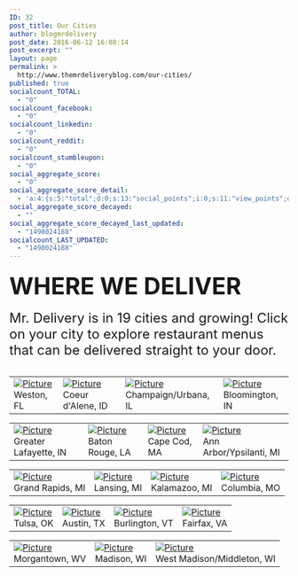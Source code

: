 ```yaml
---
ID: 32
post_title: Our Cities
author: blogmrdelivery
post_date: 2016-06-12 16:08:14
post_excerpt: ""
layout: page
permalink: >
  http://www.themrdeliveryblog.com/our-cities/
published: true
socialcount_TOTAL:
  - "0"
socialcount_facebook:
  - "0"
socialcount_linkedin:
  - "0"
socialcount_reddit:
  - "0"
socialcount_stumbleupon:
  - "0"
social_aggregate_score:
  - "0"
social_aggregate_score_detail:
  - 'a:4:{s:5:"total";d:0;s:13:"social_points";i:0;s:11:"view_points";d:0;s:14:"comment_points";i:0;}'
social_aggregate_score_decayed:
  - ""
social_aggregate_score_decayed_last_updated:
  - "1498024188"
socialcount_LAST_UPDATED:
  - "1498024188"
---
```

<h4 class="wsite-content-title"><span style="font-size: 300%;">WHERE WE DELIVER</span></h4><div class="paragraph"><span style="font-size: x-large;">Mr. Delivery is in 19 cities and growing! Click on your city to explore restaurant menus that can be delivered straight to your door.</span></div><div class="paragraph"> </div><div><div class="wsite-multicol"><div class="wsite-multicol-table-wrap"><table class="wsite-multicol-table"><tbody class="wsite-multicol-tbody"><tr class="wsite-multicol-tr"><td class="wsite-multicol-col"><div><div class="wsite-image wsite-image-border-border-width:0 "><a href="https://www.mrdelivery.com/restaurants/weston-fl-food-delivery" target="_blank" rel="noopener"><img src="http://blog.mrdelivery.com/uploads/1/4/7/7/14773916/1445464725.png" alt="Picture" /></a><div>Weston, FL</div></div></div></td><td class="wsite-multicol-col"><div><div class="wsite-image wsite-image-border-border-width:0 "><a href="https://www.mrdelivery.com/restaurants/coeur-dalene-food-delivery" target="_blank" rel="noopener"><img src="http://blog.mrdelivery.com/uploads/1/4/7/7/14773916/1461616052.png" alt="Picture" /></a><div>Coeur d'Alene, ID</div></div></div></td><td class="wsite-multicol-col"><div><div class="wsite-image wsite-image-border-border-width:0 "><a href="https://www.mrdelivery.com/restaurants/champaign-urbana-food-delivery" target="_blank" rel="noopener"><img src="http://blog.mrdelivery.com/uploads/1/4/7/7/14773916/1445464784.png" alt="Picture" /></a><div>Champaign/Urbana, IL</div></div></div></td><td class="wsite-multicol-col"><div><div class="wsite-image wsite-image-border-border-width:0 "><a href="https://www.mrdelivery.com/restaurants/bloomington-food-delivery" target="_blank" rel="noopener"><img src="http://blog.mrdelivery.com/uploads/1/4/7/7/14773916/1445531654.png" alt="Picture" /></a><div>Bloomington, IN</div></div></div></td></tr></tbody></table></div></div></div><div><div class="wsite-multicol"><div class="wsite-multicol-table-wrap"><table class="wsite-multicol-table"><tbody class="wsite-multicol-tbody"><tr class="wsite-multicol-tr"><td class="wsite-multicol-col"><div><div class="wsite-image wsite-image-border-border-width:0 "><a href="https://www.mrdelivery.com/restaurants/greater-lafayette-food-delivery" target="_blank" rel="noopener"><img src="http://blog.mrdelivery.com/uploads/1/4/7/7/14773916/1445531724.png" alt="Picture" /></a><div>Greater Lafayette, IN</div></div></div></td><td class="wsite-multicol-col"><div><div class="wsite-image wsite-image-border-border-width:0 "><a href="https://www.mrdelivery.com/restaurants/baton-rouge-food-delivery" target="_blank" rel="noopener"><img src="http://blog.mrdelivery.com/uploads/1/4/7/7/14773916/1445532023.png" alt="Picture" /></a><div>Baton Rouge, LA</div></div></div></td><td class="wsite-multicol-col"><div><div class="wsite-image wsite-image-border-border-width:0 "><a href="https://www.mrdelivery.com/restaurants/Mid-Cape-Cod" target="_blank" rel="noopener"><img src="http://blog.mrdelivery.com/uploads/1/4/7/7/14773916/1461615795.png" alt="Picture" /></a><div>Cape Cod, MA</div></div></div></td><td class="wsite-multicol-col"><div><div class="wsite-image wsite-image-border-border-width:0 "><a href="https://www.mrdelivery.com/restaurants/ann-arbor-food-delivery" target="_blank" rel="noopener"><img src="http://blog.mrdelivery.com/uploads/1/4/7/7/14773916/1445532119.png" alt="Picture" /></a><div>Ann Arbor/Ypsilanti, MI</div></div></div></td></tr></tbody></table></div></div></div><div><div class="wsite-multicol"><div class="wsite-multicol-table-wrap"><table class="wsite-multicol-table"><tbody class="wsite-multicol-tbody"><tr class="wsite-multicol-tr"><td class="wsite-multicol-col"><div><div class="wsite-image wsite-image-border-border-width:0 "><a href="https://www.mrdelivery.com/restaurants/grand-rapids-food-delivery" target="_blank" rel="noopener"><img src="http://blog.mrdelivery.com/uploads/1/4/7/7/14773916/1461616397.png" alt="Picture" /></a><div>Grand Rapids, MI</div></div></div></td><td class="wsite-multicol-col"><div><div class="wsite-image wsite-image-border-border-width:0 "><a href="https://www.mrdelivery.com/browse/east-lansing" target="_blank" rel="noopener"><img src="http://blog.mrdelivery.com/uploads/1/4/7/7/14773916/1445532193.png" alt="Picture" /></a><div>Lansing, MI</div></div></div></td><td class="wsite-multicol-col"><div><div class="wsite-image wsite-image-border-border-width:0 "><a href="https://www.mrdelivery.com/browse/kalamazoo-mi" target="_blank" rel="noopener"><img src="http://blog.mrdelivery.com/uploads/1/4/7/7/14773916/1445532292.png" alt="Picture" /></a><div>Kalamazoo, MI</div></div></div></td><td class="wsite-multicol-col"><div><div class="wsite-image wsite-image-border-border-width:0 "><a href="https://www.mrdelivery.com/browse/columbia" target="_blank" rel="noopener"><img src="http://blog.mrdelivery.com/uploads/1/4/7/7/14773916/1445532373.png" alt="Picture" /></a><div>Columbia, MO</div></div></div></td></tr></tbody></table></div></div></div><div><div class="wsite-multicol"><div class="wsite-multicol-table-wrap"><table class="wsite-multicol-table"><tbody class="wsite-multicol-tbody"><tr class="wsite-multicol-tr"><td class="wsite-multicol-col"><div><div class="wsite-image wsite-image-border-border-width:0 "><a href="https://www.mrdelivery.com/restaurants/tulsa-food-delivery" target="_blank" rel="noopener"><img src="http://blog.mrdelivery.com/uploads/1/4/7/7/14773916/1445532458.png" alt="Picture" /></a><div>Tulsa, OK</div></div></div></td><td class="wsite-multicol-col"><div><div class="wsite-image wsite-image-border-border-width:0 "><a href="https://www.mrdelivery.com/restaurants/austin-tx-food-delivery" target="_blank" rel="noopener"><img src="http://blog.mrdelivery.com/uploads/1/4/7/7/14773916/1445532677.png" alt="Picture" /></a><div>Austin, TX</div></div></div></td><td class="wsite-multicol-col"><div><div class="wsite-image wsite-image-border-border-width:0 "><a href="https://www.mrdelivery.com/restaurants/burlington-vt-food-delivery" target="_blank" rel="noopener"><img src="http://blog.mrdelivery.com/uploads/1/4/7/7/14773916/1445467793.png" alt="Picture" /></a><div>Burlington, VT</div></div></div></td><td class="wsite-multicol-col"><div><div class="wsite-image wsite-image-border-border-width:0 "><a href="https://www.mrdelivery.com/restaurants/fairfax-food-delivery" target="_blank" rel="noopener"><img src="http://blog.mrdelivery.com/uploads/1/4/7/7/14773916/1445532767.png" alt="Picture" /></a><div>Fairfax, VA</div></div></div></td></tr></tbody></table></div></div></div><div><div class="wsite-multicol"><div class="wsite-multicol-table-wrap"><table class="wsite-multicol-table"><tbody class="wsite-multicol-tbody"><tr class="wsite-multicol-tr"><td class="wsite-multicol-col"><div><div class="wsite-image wsite-image-border-border-width:0 "><a href="https://www.mrdelivery.com/restaurants/morgantown-food-delivery" target="_blank" rel="noopener"><img src="http://blog.mrdelivery.com/uploads/1/4/7/7/14773916/1445468082.png" alt="Picture" /></a><div>Morgantown, WV</div></div></div></td><td class="wsite-multicol-col"><div><div class="wsite-image wsite-image-border-border-width:0 "><a href="https://www.mrdelivery.com/restaurants/madison-food-delivery" target="_blank" rel="noopener"><img src="http://blog.mrdelivery.com/uploads/1/4/7/7/14773916/1445468170.png" alt="Picture" /></a><div>Madison, WI</div></div></div></td><td class="wsite-multicol-col"><div><div class="wsite-image wsite-image-border-border-width:0 "><a href="https://www.mrdelivery.com/restaurants/west-madison-wi-food-delivery" target="_blank" rel="noopener"><img src="http://blog.mrdelivery.com/uploads/1/4/7/7/14773916/1445535193.png" alt="Picture" /></a><div>West Madison/Middleton, WI</div></div></div></td></tr></tbody></table></div></div></div>